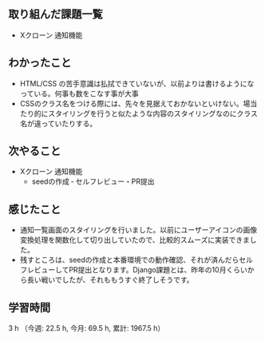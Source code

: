 ## 取り組んだ課題一覧
- Xクローン 通知機能

## わかったこと
- HTML/CSS の苦手意識は払拭できていないが、以前よりは書けるようになっている。何事も数をこなす事が大事
- CSSのクラス名をつける際には、先々を見据えておかないといけない。場当たり的にスタイリングを行うと似たような内容のスタイリングなのにクラス名が違っていたりする。


## 次やること
- Xクローン 通知機能
    - seedの作成
    ‐ セルフレビュー・PR提出
    
## 感じたこと
- 通知一覧画面のスタイリングを行いました。以前にユーザーアイコンの画像変換処理を関数化して切り出していたので、比較的スムーズに実装できました。
- 残すところは、seedの作成と本番環境での動作確認、それが済んだらセルフレビューしてPR提出となります。Django課題とは、昨年の10月くらいから長い戦いでしたが、それももうすぐ終了しそうです。

## 学習時間
3 h （今週: 22.5 h, 今月: 69.5 h, 累計: 1967.5 h）